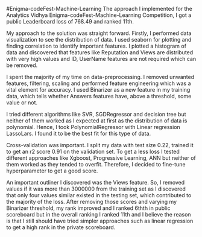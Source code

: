 #Enigma-codeFest-Machine-Learning
The approach I implemented for the Analytics Vidhya Enigma-codeFest-Machine-Learning Competition, I got a public Leaderboard loss of 768.49 and ranked 11th.

My approach to the solution was straight forward. Firstly, I performed data visualization to see the distribution of data. I used seaborn for plotting and finding correlation to identify important features. I plotted a histogram of data and discovered that features like Reputation and Views are distributed with very high values and ID, UserName features are not required which can be removed.

I spent the majority of my time on data-preprocessing. I removed unwanted features, filtering, scaling and performed feature engineering which was a vital element for accuracy. I used Binarizer as a new feature in my training data, which tells whether Answers features have, above a threshold, some value or not.

I tried different algorithms like SVR, SGDRegressor and decision tree but neither of them worked as I expected at first as the distribution of data is polynomial. Hence, I took PolynomialRegressor with Linear regression LassoLars. I found it to be the best fit for this type of data.

Cross-validation was important. I split my data with test size 0.22, trained it to get an r2 score 0.91 on the validation set. To get a less loss I tested different approaches like Xgboost, Progressive Learning, ANN but neither of them worked as they tended to overfit. Therefore, I decided to fine-tune hyperparameter to get a good score.

An important outliner I discovered was the Views feature. So, I removed values if it was more than 3000000 from the training set as I discovered that only four values similar existed in the testing set, which contributed to the majority of the loss. After removing those scores and varying my Binarizer threshold, my rank improved and I ranked 6thth in public scoreboard but in the overall ranking I ranked 11th and I believe the reason is that I still should have tried simpler approaches such as linear regression to get a high rank in the private scoreboard.
